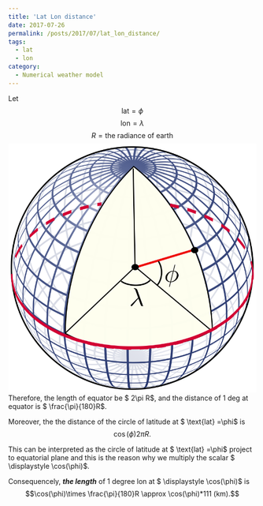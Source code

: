 ```yaml
---
title: 'Lat Lon distance'
date: 2017-07-26
permalink: /posts/2017/07/lat_lon_distance/
tags:
  - lat
  - lon
category:
  - Numerical weather model
---
```


<!-- @import "[TOC]" {cmd="toc" depthFrom=1 depthTo=6 orderedList=false} -->

<!-- code_chunk_output -->



<!-- /code_chunk_output -->


Let
$$ \text{lat} =\phi $$ $$ \text{lon}=\lambda $$ 
$$R = \text{the radiance of earth} $$
![](/images/wrf_laps/sphere.png)
Therefore, the length of equator be $ 2\pi R$, and the distance of 1 deg at equator is  $ \frac{\pi}{180}R$.

Moreover, the the distance of  the circle of latitude at  $ \text{lat} =\phi$ is
$$ \displaystyle \cos(\phi) 2\pi R.$$

This can be interpreted as the circle of latitude at  $ \text{lat} =\phi$ project to equatorial plane and this is the reason why we multiply the scalar $ \displaystyle \cos(\phi)$.

Consequencely, ***the length*** of 1 degree lon at $ \displaystyle \cos(\phi)$ is
$$\cos(\phi)\times \frac{\pi}{180}R \approx  \cos(\phi)*111 (km).$$